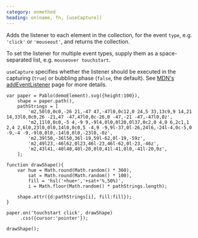 ```yaml
---
category: onmethod
heading: on(name, fn, [useCapture])
---
```


Adds the listener to each element in the collection, for the event `type`, e.g. `'click'` or `'mouseout'`, and returns the collection.

To set the listener for multiple event types, supply them as a space-separated list, e.g. `mouseover touchstart`.

`useCapture` specifies whether the listener should be executed in the capturing (`true`) or bubbling phase (`false`, the default). See [MDN's addEventListener](https://developer.mozilla.org/en-US/docs/DOM/element.addEventListener) page for more details.

    var paper = Pablo(demoElement).svg({height:100}),
        shape = paper.path(),
        pathStrings = [
            'm2,50l0,0c0,-26 21,-47 47,-47l0,0c12,0 24,5 33,13c9,9 14,21 14,33l0,0c0,26 -21,47 -47,47l0,0c-26,0 -47,-21 -47,-47l0,0z',
            'm2,11l0,0c0,-5 4,-9 9,-9l4,0l0,0l20,0l37,0c2,0 4,0 6,2c1,1 2,4 2,6l0,23l0,0l0,14l0,0c0,5 -4,9 -9,9l-37,0l-26,24l6,-24l-4,0c-5,0 -9,-4 -9,-9l0,0l0,-14l0,0l0,-23l0,-0z',
            'm2,39l50,-36l50,36l-19,59l-62,0l-19,-59z',
            'm2,49l23,-46l62,0l23,46l-23,46l-62,0l-23,-46z',
            'm2,43l41,-40l40,40l-20,0l0,41l-41,0l0,-41l-20,0z',
        ];

    function drawShape(){
        var hue = Math.round(Math.random() * 360),
            sat = Math.round(Math.random() * 100),
            fill = 'hsl('+hue+','+sat+'%,50%)',
            i = Math.floor(Math.random() * pathStrings.length);
            
        shape.attr({d:pathStrings[i], fill:fill});
    }

    paper.on('touchstart click', drawShape)
         .css({cursor:'pointer'});
         
    drawShape();